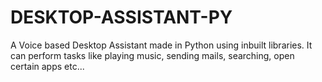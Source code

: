 # DESKTOP-ASSISTANT-PY
A Voice based Desktop Assistant made in Python using inbuilt libraries. It can perform tasks like playing music, sending mails, searching, open certain apps etc... 
